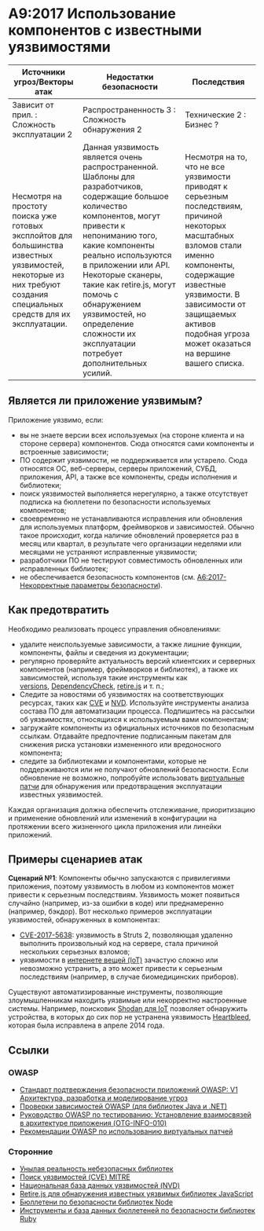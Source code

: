 # A9:2017 Использование компонентов с известными уязвимостями

| Источники угроз/Векторы атак | Недостатки безопасности           | Последствия               |
| -- | -- | -- |
| Зависит от прил. : Сложность эксплуатации 2 | Распространенность 3 : Сложность обнаружения 2 | Технические 2 : Бизнес ? |
| Несмотря на простоту поиска уже готовых эксплойтов для большинства известных уязвимостей, некоторые из них требуют создания специальных средств для их эксплуатации. | Данная уязвимость является очень распространенной. Шаблоны для разработчиков, содержащие большое количество компонентов, могут привести к непониманию того, какие компоненты  реально используются в приложении или API. Некоторые сканеры, такие как retire.js, могут помочь с обнаружением уязвимостей, но определение сложности их эксплуатации потребует дополнительных усилий.| Несмотря на то, что не все уязвимости приводят к серьезным последствиям, причиной некоторых масштабных взломов стали именно компоненты, содержащие известные уязвимости. В зависимости от защищаемых активов подобная угроза может оказаться на вершине вашего списка. |

## Является ли приложение уязвимым?

Приложение уязвимо, если:

* вы не знаете версии всех используемых (на стороне клиента и на стороне сервера) компонентов. Сюда относятся сами компоненты и встроенные зависимости;
* ПО содержит уязвимости, не поддерживается или устарело. Сюда относятся ОС, веб-серверы, серверы приложений, СУБД, приложения, API, а также все компоненты, среды исполнения и библиотеки;
* поиск уязвимостей выполняется нерегулярно, а также отсутствует подписка на бюллетени по безопасности используемых компонентов;
* своевременно не устанавливаются исправления или обновления для используемых платформ, фреймворков и зависимостей. Обычно такое происходит, когда наличие обновлений проверяется раз в месяц или квартал, в результате чего организации неделями или месяцами не устраняют исправленные уязвимости;
* разработчики ПО не тестируют совместимость обновленных или исправленных библиотек;
* не обеспечивается безопасность компонентов (см. [A6:2017-Некорректные параметры безопасности](0xa6-security-misconfiguration.md)).

## Как предотвратить

Необходимо реализовать процесс управления обновлениями:

* удалите неиспользуемые зависимости, а также лишние функции, компоненты, файлы и сведения из документации;
* регулярно проверяйте актуальность версий клиентских и серверных компонентов (например, фреймворков и библиотек), а также их зависимостей, используя такие инструменты как [versions](http://www.mojohaus.org/versions-maven-plugin/), [DependencyCheck](https://www.owasp.org/index.php/OWASP_Dependency_Check), [retire.js](https://github.com/retirejs/retire.js/) и т. п.; 
* Следите за новостями об уязвимостях на соответствующих ресурсах, таких как [CVE](https://cve.mitre.org/) и [NVD](https://nvd.nist.gov/). Используйте инструменты анализа состава ПО для автоматизации процесса. Подпишитесь на рассылки об уязвимостях, относящихся к используемым вами компонентам;
* загружайте компоненты из официальных источников по безопасным ссылкам. Отдавайте предпочтение подписанным пакетам для снижения риска установки измененного или вредоносного компонента;
* следите за библиотеками и компонентами, которые не поддерживаются или не получают обновлений безопасности. Если обновление не возможно, попробуйте использовать [виртуальные патчи](https://www.owasp.org/index.php/Virtual_Patching_Best_Practices#What_is_a_Virtual_Patch.3F) для обнаружения или предотвращения эксплуатации известных уязвимостей.

Каждая организация должна обеспечить отслеживание, приоритизацию и применение обновлений или изменений в конфигурации на протяжении всего жизненного цикла приложения или линейки приложений.

## Примеры сценариев атак

**Сценарий №1**: Компоненты обычно запускаются с привилегиями приложения, поэтому уязвимость в любом из компонентов может привести к серьезным последствиям. Уязвимость может появиться случайно (например, из-за ошибки в коде) или преднамеренно (например, бэкдор). Вот несколько примеров эксплуатации уязвимостей, обнаруженных в компонентах:

* [CVE-2017-5638](https://cve.mitre.org/cgi-bin/cvename.cgi?name=CVE-2017-5638): уязвимость в Struts 2, позволяющая удаленно выполнить произвольный код на сервере, стала причиной нескольких серьезных взломов;
* уязвимости в [интернете вещей (IoT)](https://en.wikipedia.org/wiki/Internet_of_things) зачастую сложно или невозможно устранить, а это может привести к серьезным последствиям (например, в случае биомедицинских приборов).

Существуют автоматизированные инструменты, позволяющие злоумышленникам находить уязвимые или некорректно настроенные системы. Например, поисковик [Shodan для IoT](https://www.shodan.io/report/89bnfUyJ) позволяет обнаружить устройства, в которых до сих пор не устранена уязвимость [Heartbleed](https://en.wikipedia.org/wiki/Heartbleed), которая была исправлена в апреле 2014 года.

## Ссылки

### OWASP

* [Стандарт подтверждения безопасности приложений OWASP: V1 Архитектура, разработка и моделирование угроз](https://www.owasp.org/index.php/ASVS_V1_Architecture)
* [Проверки зависимостей OWASP (для библиотек Java и .NET)](https://www.owasp.org/index.php/OWASP_Dependency_Check)
* [Руководство OWASP по тестированию: Установление взаимосвязей в архитектуре приложения (OTG-INFO-010)](https://www.owasp.org/index.php/Map_Application_Architecture_(OTG-INFO-010))
* [Рекомендации OWASP по использованию виртуальных патчей](https://www.owasp.org/index.php/Virtual_Patching_Best_Practices)

### Сторонние

* [Унылая реальность небезопасных библиотек](https://www.aspectsecurity.com/research-presentations/the-unfortunate-reality-of-insecure-libraries)
* [Поиск уязвимостей (CVE) MITRE](https://www.cvedetails.com/version-search.php)
* [Национальная база данных уязвимостей (NVD)](https://nvd.nist.gov/)
* [Retire.js для обнаружения известных уязвимых библиотек JavaScript](https://github.com/retirejs/retire.js/)
* [Бюллетени по безопасности библиотек Node](https://nodesecurity.io/advisories)
* [Инструменты и база данных бюллетеней по безопасности библиотек Ruby](https://rubysec.com/)
